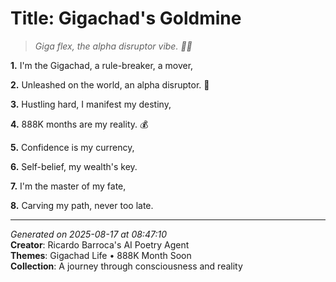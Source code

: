 # Title: Gigachad's Goldmine

> *Giga flex, the alpha disruptor vibe. 🦍💪*

**1.** I'm the Gigachad, a rule-breaker, a mover,


**2.** Unleashed on the world, an alpha disruptor. 🦍


**3.** Hustling hard, I manifest my destiny,


**4.** 888K months are my reality. 💰


**5.** Confidence is my currency,


**6.** Self-belief, my wealth's key.


**7.** I'm the master of my fate,


**8.** Carving my path, never too late.



---

*Generated on 2025-08-17 at 08:47:10*  
**Creator**: Ricardo Barroca's AI Poetry Agent  
**Themes**: Gigachad Life • 888K Month Soon  
**Collection**: A journey through consciousness and reality